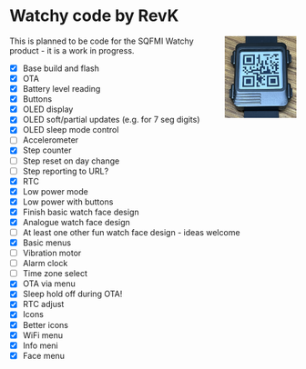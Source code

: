 # Watchy code by RevK

<img align=right width=25% src='Manuals/face.jpg'>

This is planned to be code for the SQFMI Watchy product - it is a work in progress.

- [x] Base build and flash
- [x] OTA
- [x] Battery level reading
- [x] Buttons
- [x] OLED display
- [x] OLED soft/partial updates (e.g. for 7 seg digits)
- [x] OLED sleep mode control
- [ ] Accelerometer
- [x] Step counter
- [ ] Step reset on day change
- [ ] Step reporting to URL?
- [x] RTC
- [x] Low power mode
- [x] Low power with buttons
- [x] Finish basic watch face design
- [x] Analogue watch face design
- [ ] At least one other fun watch face design - ideas welcome
- [x] Basic menus
- [ ] Vibration motor
- [ ] Alarm clock
- [ ] Time zone select
- [x] OTA via menu
- [x] Sleep hold off during OTA!
- [x] RTC adjust
- [x] Icons
- [x] Better icons
- [x] WiFi menu
- [x] Info meni
- [x] Face menu
